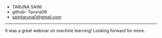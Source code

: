 * TARUNA SAINI
* github- Taruna06
* sainitaruna0@gmail.com
<hr>
It was a great webinar on machine learning!
Looking forward for more.
